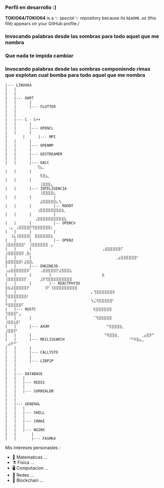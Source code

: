 
### Perfil en desarrollo :)

**TOKIO64/TOKIO64** is a ✨ _special_ ✨ repository because its `README.md` (this file) appears on your GitHub profile./

### Invocando palabras desde las sombras para todo aquel que me nombra

### Que nada te impida cambiar

### Invocando palabras desde las sombras componiendo rimas que explotan cual bomba para todo aquel que me nombra

	|--- LINUX64
	|	|
	|	|
	|	|--- DART
	|	|      |
	|	|      |--- FLUTTER
	|	|
	|	|
	|	|--- C - C++
	|	|      |
	|	|      |--- OPENCL
	|	|      |
	|       |      |--- MPI
	|	|      |
	|	|      |--- OPENMP
	|	|      |
	|	|      |--- GESTREAMER
	|	|      |
	|	|      |--- OACC						⠀⠀⠀⠀⠀⠀⠀⠀⠀⠀⠀⠀⢻⣦⡀⠀⠀⠀⠀⠀⠀⠀⠀⠀⠀
	|	|      |							⠀⠀⠀⠀⠀⠀⠀⠀⠀⠀⠀⠀⠀⢿⣿⣦⡀⠀⠀⠀⠀⠀⠀⠀⠀⠀
	|	|      |							⠀⠀⠀⠀⠀⠀⠀⠀⠀⠀⠀⠀⠀⢸⣿⣿⣿⣄⠀⠀⠀⠀⠀⠀⠀
	|	|      |--- INTELIGENCIA					⠀⠀⠀⠀⠀⠀⠀⠀⠀⠀⠀⠀⠀⢸⣿⣿⣿⣿⣆⠀⠀⠀⠀⠀⠀⠀
	|	|      |          |						⠀⠀⠀⠀⠀⠀⠀⠀⠀⠀⠀⠀⠀⣼⣿⣿⣿⣿⣿⣆⢳⡀⠀⠀⠀⠀⠀⠀
	|	|      |          |-- ROOOT					⠀⠀⠀⠀⠀⠀⠀⠀⠀⠀⠀⠀⢰⣿⣿⣿⣿⣿⣿⣿⣾⣷⡀⠀⠀⠀⠀⠀
	|	|      |          |						⠀⠀⠀⠀⠀⠀⠀⠀⠀⠀⠀⢠⣿⣿⣿⣿⣿⣿⣿⣿⣿⣿⣧⠀⠀⠀⠀⠀
	|	|      |          |-- OPENCV						⠀⠠⣄⠀⢠⣿⣿⣿⣿⡟⢻⣿⣿⣿⣿⣿⣿⡆⠀⠀⠀⠀
	|	|      |          |							⠀⠀⢸⣧⢸⣿⣿⣿⣿⡇⠀⣿⣿⣿⣿⣿⣿⣧⠀⠀
	|	|      |          |-- OPEN2						⠀ ⢸⣿⣾⣿⣿⣿⣿⠃⠀⢸⣿⣿⣿⣿⣿⣿⠀⣄
	|	|      |								⢠⣾⣿⣿⣿⣿⣿⠏⠀⠀ ⣸⣿⣿⣿⣿⣿⡿⢀⣿⡆⠀
	|	|      |					⠀⠀⠀⠀⠀		     ⢀⣴⣿⣿⣿⣿⣿⣿⠃⠀⠀⠀ ⣿⣿⣿⣿⣿⣿⠇⣼⣿⣿⡄
	|	|      |--- ENGINE3D						   ⢰⣴⣿⣿⣿⣿⣿⣿⡿⠁⠀⠀⠀⢠⣿⣿⣿⣿⣿⡟⣼⣿⣿⣿⣧
	|	|      |        |						⣷ ⢸⣿⣿⣿⣿⣿⣿⡟⠀⠀⠀⠀⠀⣸⡿⢻⣿⣿⣿⣿⣿⣿⣿⣿⣿
	|	|      |        |-- REACTPHY3D					⣿⣷⣼⣿⣿⣿⣿⣿⡟⠀⠀⠀⠀⠀⠀⡿⠃⢸⣿⣿⣿⣿⣿⣿⣿⣿⣿
	|	|							       ⡄⢻⣿⣿⣿⣿⣿⣿⡿⠀⠀⠀⠀⠀⠀⠀⠀⠀⠀ ⢻⣿⣿⣿⣿⣿⣿⣿⠇
	|	|							       ⢳⣌⢿⣿⣿⣿⣿⣿⠃⠀⠀⠀⠀⠀⠀⠀⠀⠀⠀⠀ ⠻⣿⣿⣿⣿⣿⠏⠀
	|	|--- RUSTC							⢿⣿⣿⣿⣿⣿⣿⠀⠀⠀⠀⠀⠀⠀⠀⠀⠀⠀⠀⠀ ⢹⣿⣿⣿⠋⣠
	|	|      |							⠈⢻⣿⣿⣿⣿⣿ ⠀⠀⠀⠀⠀⠀⠀⠀⠀⠀⠀⠀ ⢸⣿⣿⣵⣿⠃
	|	|      |--- AXUM						  ⠙⢿⣿⣿⣿⣷⡀⠀⠀⠀⠀⠀⠀⠀⠀⠀⠀⠀ ⣸⣿⣿⡿⠃⠀
	|	|      |							     ⠙⢿⣿⣿⣷⡀⠀⠀⠀⠀⠀⠀⠀ ⢀⣴⣿⡿⠋⠀
	|	|      |--- MEILISEARCH						        ⠈⠛⠿⣿⣦⣀⠀⠀ ⢀⣴⠿⠛⠁⠀⠀⠀⠀⠀⠀
	|	|      |
	|	|      |--- CALLYSTO
	|	|      |
	|	|      |--- LIBP2P
	|	|
	|	|
	|	|--- DATABASE
	|	|	|
	|	|	|--- REDIS
	|	|	|
	|	|	|--- SURREALDB
	|	|
	|	|
	|	|--- GENERAL
	|	|	|
	|	|	|--- SHELL
	|	|	|
	|	|	|--- CMAKE
	|	|	|
	|	|	|--- NGINX
	|	|       |
	|	|       |--- FASM64


Mis intereses personasles :

- 📐 Matematicas ...
- ⚗️ Fisica ...
- 🖥 Computacion ...
- 📡 Redes ...
- 🔗 Blockchain ...

